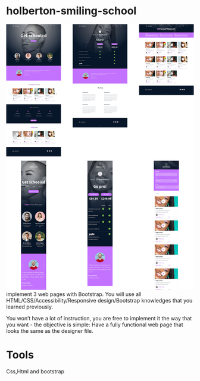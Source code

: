 # holberton-smiling-school
![Holberton school logo](https://github.com/danielj32/holberton-smiling-school/blob/main/images/smileHome.jpg)
implement 3 web pages with Bootstrap. You will use all HTML/CSS/Accessibility/Responsive design/Bootstrap knowledges that you learned previously.

You won’t have a lot of instruction, you are free to implement it the way that you want - the objective is simple: Have a fully functional web page that looks the same as the designer file.

# Tools
Css,Html and bootstrap
